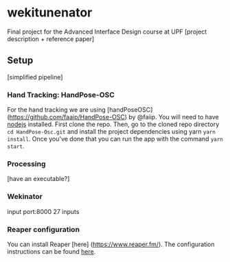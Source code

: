 # wekitunenator
Final project for the Advanced Interface Design course at UPF
[project description + reference paper]

## Setup
[simplified pipeline]
### Hand Tracking: HandPose-OSC
For the hand tracking we are using [handPoseOSC] (https://github.com/faaip/HandPose-OSC) by @faiip. You will need to have [nodejs](https://nodejs.org/en/) installed. First clone the repo. Then, go to the cloned repo directory `cd HandPose-Osc.git` and install the project dependencies using yarn `yarn install`. Once you've done that you can run the app with the command `yarn start`. 

### Processing
[have an executable?]

### Wekinator
input port:8000
27 inputs

### Reaper configuration 
You can install Reaper [here] (https://www.reaper.fm/). The configuration instructions can be found [here](./Reaper/README.md). 